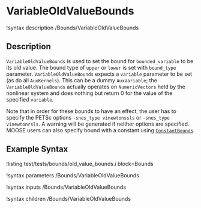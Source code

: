 # VariableOldValueBounds

!syntax description /Bounds/VariableOldValueBounds

## Description

`VariableOldValueBounds` is used to set the bound for `bounded_variable` to be its old value. The bound type of `upper` or `lower` is set with `bound_type` parameter. `VariableOldValueBounds` expects a `variable` parameter to be set (as do all `AuxKernels`). This can be a dummy
`AuxVariable`; the `VariableOldValueBounds` actually operates on `NumericVectors` held by the
nonlinear system and does nothing but return 0 for the value of the specified
`variable`.

Note that in order for these bounds to have an effect, the user has to specify the
PETSc options `-snes_type vinewtonssls` or `-snes_type vinewtonrsls`. A warning will be generated if neither options are specified. MOOSE users can also specify bound with a constant using [`ConstantBounds`](/ConstantBounds.md).

## Example Syntax

!listing test/tests/bounds/old_value_bounds.i block=Bounds

!syntax parameters /Bounds/VariableOldValueBounds

!syntax inputs /Bounds/VariableOldValueBounds

!syntax children /Bounds/VariableOldValueBounds

